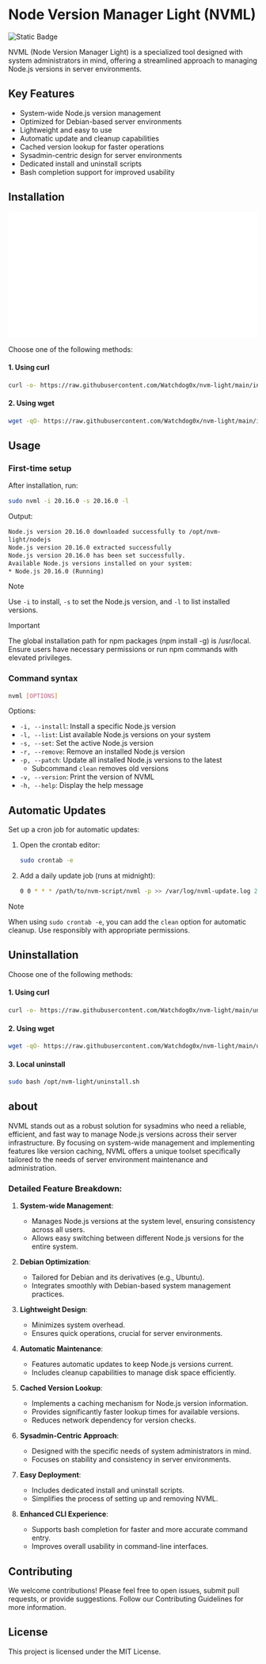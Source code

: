 # Node Version Manager Light (NVML)
![Static Badge](https://img.shields.io/badge/version-1.2.0-brightgreen?style=flat)

NVML (Node Version Manager Light) is a specialized tool designed with system administrators in mind, offering a streamlined approach to managing Node.js versions in server environments.

## Key Features
- System-wide Node.js version management
- Optimized for Debian-based server environments
- Lightweight and easy to use
- Automatic update and cleanup capabilities
- Cached version lookup for faster operations
- Sysadmin-centric design for server environments
- Dedicated install and uninstall scripts
- Bash completion support for improved usability

## Installation

<div align="center">
  <img src="./docs/install.svg" alt="install nvml" style="max-width: 100%; height: auto;">
</div>


Choose one of the following methods:

#### 1. Using curl
```bash
curl -o- https://raw.githubusercontent.com/Watchdog0x/nvm-light/main/install.sh | sudo bash
```

#### 2. Using wget
```bash
wget -qO- https://raw.githubusercontent.com/Watchdog0x/nvm-light/main/install.sh | sudo bash
```

## Usage

### First-time setup
After installation, run:
```bash
sudo nvml -i 20.16.0 -s 20.16.0 -l
```

Output:
```
Node.js version 20.16.0 downloaded successfully to /opt/nvm-light/nodejs
Node.js version 20.16.0 extracted successfully
Node.js version 20.16.0 has been set successfully.
Available Node.js versions installed on your system:
* Node.js 20.16.0 (Running)
```

> [!NOTE] 
> Use `-i` to install, `-s` to set the Node.js version, and `-l` to list installed versions.

> [!IMPORTANT]
> The global installation path for npm packages (npm install -g) is /usr/local. Ensure users have necessary permissions or run npm commands with elevated privileges.

### Command syntax
```bash
nvml [OPTIONS]
```

Options:
- `-i, --install`: Install a specific Node.js version
- `-l, --list`: List available Node.js versions on your system
- `-s, --set`: Set the active Node.js version
- `-r, --remove`: Remove an installed Node.js version
- `-p, --patch`: Update all installed Node.js versions to the latest
  - Subcommand `clean` removes old versions
- `-v, --version`: Print the version of NVML
- `-h, --help`: Display the help message

## Automatic Updates

Set up a cron job for automatic updates:

1. Open the crontab editor:
   ```bash
   sudo crontab -e
   ```

2. Add a daily update job (runs at midnight):
   ```bash
   0 0 * * * /path/to/nvm-script/nvml -p >> /var/log/nvml-update.log 2>&1
   ```

> [!NOTE] 
> When using `sudo crontab -e`, you can add the `clean` option for automatic cleanup. Use responsibly with appropriate permissions.

## Uninstallation

Choose one of the following methods:

#### 1. Using curl
```bash
curl -o- https://raw.githubusercontent.com/Watchdog0x/nvm-light/main/uninstall.sh | sudo bash
```

#### 2. Using wget
```bash
wget -qO- https://raw.githubusercontent.com/Watchdog0x/nvm-light/main/uninstall.sh | sudo bash
```

#### 3. Local uninstall
```bash
sudo bash /opt/nvm-light/uninstall.sh
```

## about 
NVML stands out as a robust solution for sysadmins who need a reliable, efficient, and fast way to manage Node.js versions across their server infrastructure. By focusing on system-wide management and implementing features like version caching, NVML offers a unique toolset specifically tailored to the needs of server environment maintenance and administration.

### Detailed Feature Breakdown:

1. **System-wide Management**: 
   - Manages Node.js versions at the system level, ensuring consistency across all users.
   - Allows easy switching between different Node.js versions for the entire system.

2. **Debian Optimization**: 
   - Tailored for Debian and its derivatives (e.g., Ubuntu).
   - Integrates smoothly with Debian-based system management practices.

3. **Lightweight Design**:
   - Minimizes system overhead.
   - Ensures quick operations, crucial for server environments.

4. **Automatic Maintenance**:
   - Features automatic updates to keep Node.js versions current.
   - Includes cleanup capabilities to manage disk space efficiently.

5. **Cached Version Lookup**:
   - Implements a caching mechanism for Node.js version information.
   - Provides significantly faster lookup times for available versions.
   - Reduces network dependency for version checks.

6. **Sysadmin-Centric Approach**:
   - Designed with the specific needs of system administrators in mind.
   - Focuses on stability and consistency in server environments.

7. **Easy Deployment**:
   - Includes dedicated install and uninstall scripts.
   - Simplifies the process of setting up and removing NVML.

8. **Enhanced CLI Experience**:
   - Supports bash completion for faster and more accurate command entry.
   - Improves overall usability in command-line interfaces.


## Contributing
We welcome contributions! Please feel free to open issues, submit pull requests, or provide suggestions. Follow our Contributing Guidelines for more information.

## License
This project is licensed under the MIT License.